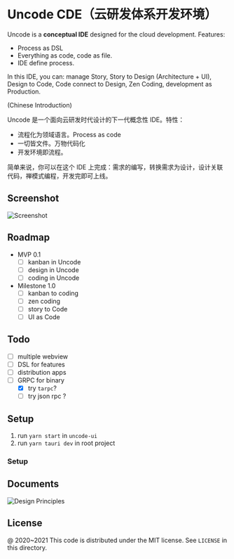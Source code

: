 # Uncode CDE（云研发体系开发环境）

Uncode is a **conceptual IDE** designed for the cloud development. Features:

 - Process as DSL
 - Everything as code, code as file.
 - IDE define process.

In this IDE, you can: manage Story, Story to Design (Architecture + UI), Design to Code, Code connect to Design, Zen Coding, development as Production.

(Chinese Introduction)

Uncode 是一个面向云研发时代设计的下一代概念性 IDE。特性：

 - 流程化为领域语言。Process as code
 - 一切皆文件。万物代码化
 - 开发环境即流程。

简单来说，你可以在这个 IDE 上完成：需求的编写，转换需求为设计，设计关联代码，禅模式编程，开发完即可上线。

## Screenshot

![Screenshot](https://inherd.org/articles/images/uncode-ss.png)

## Roadmap

 - MVP 0.1
    - [ ] kanban in Uncode
    - [ ] design in Uncode
    - [ ] coding in Uncode
 - Milestone 1.0
    - [ ] kanban to coding
    - [ ] zen coding
    - [ ] story to Code
    - [ ] UI as Code

## Todo

 - [ ] multiple webview
 - [ ] DSL for features
 - [ ] distribution apps
 - [ ] GRPC for binary
    - [x] try `tarpc`?
    - [ ] try json rpc ?

## Setup

1. run `yarn start` in `uncode-ui`
2. run `yarn tauri dev` in root project

### Setup

## Documents

![Design Principles](docs/design/design-principles.png)


License
---

@ 2020~2021 This code is distributed under the MIT license. See `LICENSE` in this directory.
